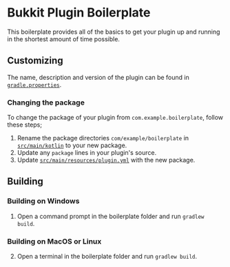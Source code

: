 # Bukkit Plugin Boilerplate
This boilerplate provides all of the basics to get your plugin up and running in the shortest amount of time possible.

## Customizing
The name, description and version of the plugin can be found in [`gradle.properties`](gradle.properties).

### Changing the package
To change the package of your plugin from `com.example.boilerplate`, follow these steps;
 1. Rename the package directories `com/example/boilerplate` in [`src/main/kotlin`](src/main/kotlin) to your new package.
 2. Update any `package` lines in your plugin's source.
 3. Update [`src/main/resources/plugin.yml`](src/main/resources/plugin.yml) with the new package.

## Building
### Building on Windows
 1. Open a command prompt in the boilerplate folder and run `gradlew build`.

### Building on MacOS or Linux
 2. Open a terminal in the boilerplate folder and run `gradlew build`.
